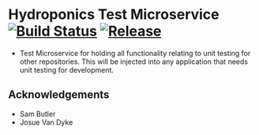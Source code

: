 # Hydroponics Test Microservice [![Build Status](https://github.com/hydroponics-system/hydro-test-microservice/actions/workflows/build-test.yml/badge.svg)](https://github.com/hydroponics-system/hydro-test-microservice/actions) [![Release](https://jitpack.io/v/hydroponics-system/hydro-test-microservice.svg)](https://jitpack.io/#hydroponics-system/hydro-test-microservice)

- Test Microservice for holding all functionality relating to unit testing for other repositories. This will be injected into any application that needs unit testing for development.

## Acknowledgements

- Sam Butler
- Josue Van Dyke
